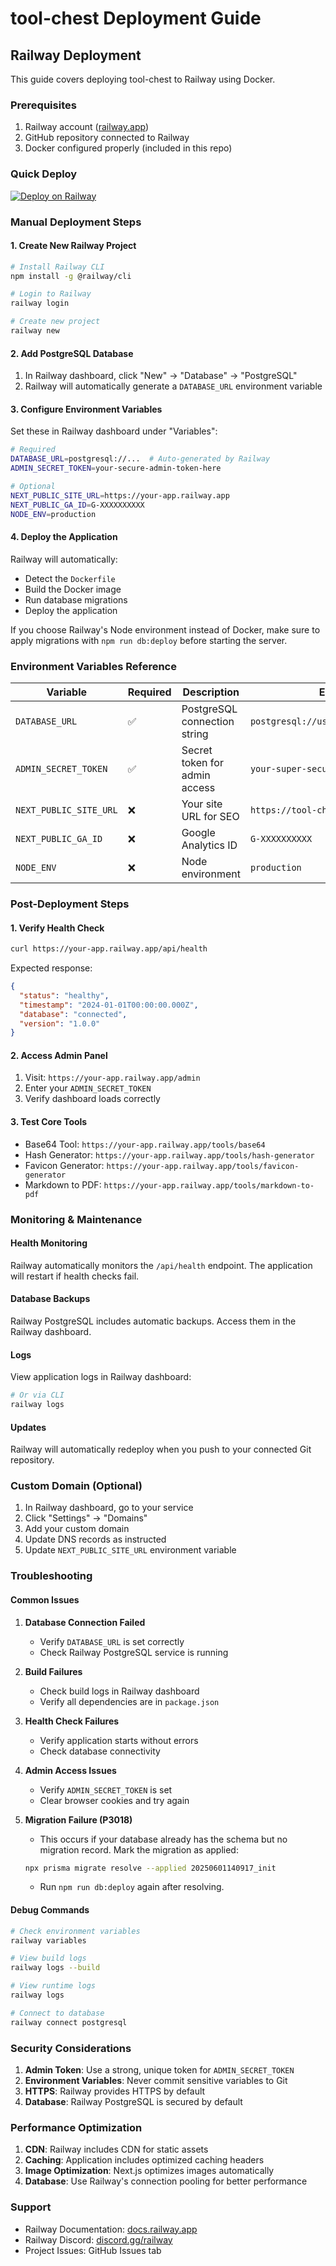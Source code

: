 # tool-chest Deployment Guide

## Railway Deployment

This guide covers deploying tool-chest to Railway using Docker.

### Prerequisites

1. Railway account ([railway.app](https://railway.app))
2. GitHub repository connected to Railway
3. Docker configured properly (included in this repo)

### Quick Deploy

[![Deploy on Railway](https://railway.app/button.svg)](https://railway.app/new/template)

### Manual Deployment Steps

#### 1. Create New Railway Project

```bash
# Install Railway CLI
npm install -g @railway/cli

# Login to Railway
railway login

# Create new project
railway new
```

#### 2. Add PostgreSQL Database

1. In Railway dashboard, click "New" → "Database" → "PostgreSQL"
2. Railway will automatically generate a `DATABASE_URL` environment variable

#### 3. Configure Environment Variables

Set these in Railway dashboard under "Variables":

```bash
# Required
DATABASE_URL=postgresql://...  # Auto-generated by Railway
ADMIN_SECRET_TOKEN=your-secure-admin-token-here

# Optional
NEXT_PUBLIC_SITE_URL=https://your-app.railway.app
NEXT_PUBLIC_GA_ID=G-XXXXXXXXXX
NODE_ENV=production
```

#### 4. Deploy the Application

Railway will automatically:

- Detect the `Dockerfile`
- Build the Docker image
- Run database migrations
- Deploy the application

If you choose Railway's Node environment instead of Docker, make sure to
apply migrations with `npm run db:deploy` before starting the server.

### Environment Variables Reference

| Variable               | Required | Description                   | Example                               |
| ---------------------- | -------- | ----------------------------- | ------------------------------------- |
| `DATABASE_URL`         | ✅       | PostgreSQL connection string  | `postgresql://user:pass@host:5432/db` |
| `ADMIN_SECRET_TOKEN`   | ✅       | Secret token for admin access | `your-super-secure-token-123`         |
| `NEXT_PUBLIC_SITE_URL` | ❌       | Your site URL for SEO         | `https://tool-chest.railway.app`      |
| `NEXT_PUBLIC_GA_ID`    | ❌       | Google Analytics ID           | `G-XXXXXXXXXX`                        |
| `NODE_ENV`             | ❌       | Node environment              | `production`                          |

### Post-Deployment Steps

#### 1. Verify Health Check

```bash
curl https://your-app.railway.app/api/health
```

Expected response:

```json
{
  "status": "healthy",
  "timestamp": "2024-01-01T00:00:00.000Z",
  "database": "connected",
  "version": "1.0.0"
}
```

#### 2. Access Admin Panel

1. Visit: `https://your-app.railway.app/admin`
2. Enter your `ADMIN_SECRET_TOKEN`
3. Verify dashboard loads correctly

#### 3. Test Core Tools

- Base64 Tool: `https://your-app.railway.app/tools/base64`
- Hash Generator: `https://your-app.railway.app/tools/hash-generator`
- Favicon Generator: `https://your-app.railway.app/tools/favicon-generator`
- Markdown to PDF: `https://your-app.railway.app/tools/markdown-to-pdf`

### Monitoring & Maintenance

#### Health Monitoring

Railway automatically monitors the `/api/health` endpoint. The application will restart if health checks fail.

#### Database Backups

Railway PostgreSQL includes automatic backups. Access them in the Railway dashboard.

#### Logs

View application logs in Railway dashboard:

```bash
# Or via CLI
railway logs
```

#### Updates

Railway will automatically redeploy when you push to your connected Git repository.

### Custom Domain (Optional)

1. In Railway dashboard, go to your service
2. Click "Settings" → "Domains"
3. Add your custom domain
4. Update DNS records as instructed
5. Update `NEXT_PUBLIC_SITE_URL` environment variable

### Troubleshooting

#### Common Issues

1. **Database Connection Failed**

   - Verify `DATABASE_URL` is set correctly
   - Check Railway PostgreSQL service is running

2. **Build Failures**

   - Check build logs in Railway dashboard
   - Verify all dependencies are in `package.json`

3. **Health Check Failures**

   - Verify application starts without errors
   - Check database connectivity

4. **Admin Access Issues**

   - Verify `ADMIN_SECRET_TOKEN` is set
   - Clear browser cookies and try again

5. **Migration Failure (P3018)**
   - This occurs if your database already has the schema but no migration record. Mark the migration as applied:
   ```bash
   npx prisma migrate resolve --applied 20250601140917_init
   ```
   - Run `npm run db:deploy` again after resolving.

#### Debug Commands

```bash
# Check environment variables
railway variables

# View build logs
railway logs --build

# View runtime logs
railway logs

# Connect to database
railway connect postgresql
```

### Security Considerations

1. **Admin Token**: Use a strong, unique token for `ADMIN_SECRET_TOKEN`
2. **Environment Variables**: Never commit sensitive variables to Git
3. **HTTPS**: Railway provides HTTPS by default
4. **Database**: Railway PostgreSQL is secured by default

### Performance Optimization

1. **CDN**: Railway includes CDN for static assets
2. **Caching**: Application includes optimized caching headers
3. **Image Optimization**: Next.js optimizes images automatically
4. **Database**: Use Railway's connection pooling for better performance

### Support

- Railway Documentation: [docs.railway.app](https://docs.railway.app)
- Railway Discord: [discord.gg/railway](https://discord.gg/railway)
- Project Issues: GitHub Issues tab
